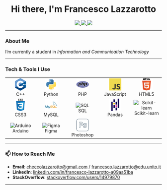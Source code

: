 <h1 align="center"> Hi there, I'm Francesco Lazzarotto</h1>


<p align="center">
  <a href="https://www.linkedin.com/in/francesco-lazzarotto-a09aa51ba/" target="_blank">
    <img src="https://img.shields.io/badge/LinkedIn-Francesco%20Lazzarotto-blue?logo=linkedin&style=flat-square" />
  </a>
  <a href="https://stackoverflow.com/users/14979870/francesco-lazzarotto" target="_blank">
    <img src="https://img.shields.io/badge/StackOverflow-Francesco%20Lazzarotto-orange?logo=stackoverflow&style=flat-square" />
  </a>
  <a href="mailto:francesco.lazzarotto01@gmail.com">
    <img src="https://img.shields.io/badge/Gmail-francesco.lazzarotto01%40gmail.com-red?logo=gmail&style=flat-square" />
  </a>
</p>

---

###  About Me

 I’m currently a student in *Information and Communication Technology*  


<!-- Uncomment if needed in the future
🔬 Currently working on: [**My Bachelor Thesis** – Crafting a text-mining model to analyze climate-related sentiments on Twitter and Reddit](https://github.com/FrancescoLazzarotto/Climate-Change-Analysis)
-->

---

###  Tech & Tools I Use

<table>
  <tr>
    <td align="center" width="100">
      <img src="https://raw.githubusercontent.com/devicons/devicon/master/icons/cplusplus/cplusplus-original.svg" width="40" height="40" alt="C++"/><br>C++
    </td>
    <td align="center" width="100">
      <img src="https://raw.githubusercontent.com/devicons/devicon/master/icons/python/python-original.svg" width="40" height="40" alt="Python"/><br>Python
    </td>
    <td align="center" width="100">
      <img src="https://raw.githubusercontent.com/devicons/devicon/master/icons/php/php-original.svg" width="40" height="40" alt="PHP"/><br>PHP
    </td>
    <td align="center" width="100">
      <img src="https://raw.githubusercontent.com/devicons/devicon/master/icons/javascript/javascript-original.svg" width="40" height="40" alt="JavaScript"/><br>JavaScript
    </td>
    <td align="center" width="100">
      <img src="https://raw.githubusercontent.com/devicons/devicon/master/icons/html5/html5-original-wordmark.svg" width="40" height="40" alt="HTML5"/><br>HTML5
    </td>
  </tr>
  <tr>
    <td align="center" width="100">
      <img src="https://raw.githubusercontent.com/devicons/devicon/master/icons/css3/css3-original-wordmark.svg" width="40" height="40" alt="CSS3"/><br>CSS3
    </td>
    <td align="center" width="100">
      <img src="https://raw.githubusercontent.com/devicons/devicon/master/icons/mysql/mysql-original-wordmark.svg" width="40" height="40" alt="MySQL"/><br>MySQL
    </td>
    <td align="center" width="100">
      <img src="https://img.icons8.com/ios-filled/50/sql.png" width="40" height="40" alt="SQL"/><br>SQL
    </td>
    <td align="center" width="100">
      <img src="https://raw.githubusercontent.com/devicons/devicon/master/icons/pandas/pandas-original.svg" width="40" height="40" alt="Pandas"/><br>Pandas
    </td>
    <td align="center" width="100">
      <img src="https://upload.wikimedia.org/wikipedia/commons/0/05/Scikit_learn_logo_small.svg" width="40" height="40" alt="Scikit-learn"/><br>Scikit-learn
    </td>
  </tr>
  <tr>
    <td align="center" width="100">
      <img src="https://cdn.worldvectorlogo.com/logos/arduino-1.svg" width="40" height="40" alt="Arduino"/><br>Arduino
    </td>
    <td align="center" width="100">
      <img src="https://www.vectorlogo.zone/logos/figma/figma-icon.svg" width="40" height="40" alt="Figma"/><br>Figma
    </td>
    <td align="center" width="100">
      <img src="https://raw.githubusercontent.com/devicons/devicon/master/icons/photoshop/photoshop-line.svg" width="40" height="40" alt="Photoshop"/><br>Photoshop
    </td>
    <td></td>
    <td></td>
  </tr>
</table>

---

### 📫 How to Reach Me

- **Email**: checcolazzarotto@gmail.com / francesco.lazzarotto@edu.unito.it  
- **LinkedIn**: [linkedin.com/in/francesco-lazzarotto-a09aa51ba](https://www.linkedin.com/in/francesco-lazzarotto-a09aa51ba)  
- **StackOverflow**: [stackoverflow.com/users/14979870](https://stackoverflow.com/users/14979870/francesco-lazzarotto)

---


